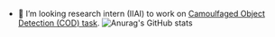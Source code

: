 - 👯 I’m looking research intern (IIAI) to work on [Camoulfaged Object Detection (COD) task](http://dpfan.net/camouflage). 
![Anurag's GitHub stats](https://github-readme-stats.vercel.app/api?username=DengPingFan&show_icons=true&theme=radical)  



